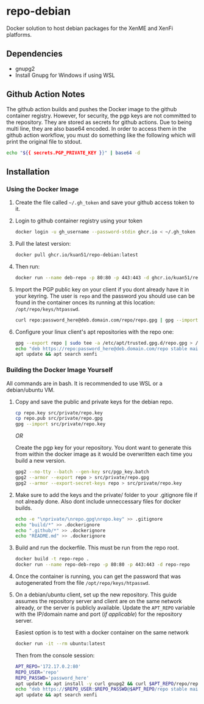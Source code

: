 # repo-debian

Docker solution to host debian packages for the XenME and XenFi platforms.

## Dependencies

- gnupg2
- Install Gnupg for Windows if using WSL

## Github Action Notes

The github action builds and pushes the Docker image to the github container registry. However, for security, the pgp keys are not committed to the repository. They are stored as secrets for github actions. Due to being multi line, they are also base64 encoded. In order to access them in the github action workflow, you must do something like the following which will print the original file to stdout.

```bash
echo "${{ secrets.PGP_PRIVATE_KEY }}" | base64 -d
```

## Installation

### Using the Docker Image

1. Create the file called `~/.gh_token` and save your github access token to it.

2. Login to github container registry using your token

    ```bash
    docker login -u gh_username --password-stdin ghcr.io < ~/.gh_token
    ```

3. Pull the latest version:

    ```bash
    docker pull ghcr.io/kuan51/repo-debian:latest
    ```

4. Then run:

    ```bash
    docker run --name deb-repo -p 80:80 -p 443:443 -d ghcr.io/kuan51/repo-debian:latest
    ```

5. Import the PGP public key on your client if you dont already have it in your keyring. The user is `repo` and the password you should use can be found in the container onces its running at this location: `/opt/repo/keys/htpasswd`.

    ```bash
    curl repo:password_here@deb.domain.com/repo/repo.gpg | gpg --import
    ```

6. Configure your linux client's apt repositories with the repo one:

    ```bash
    gpg --export repo | sudo tee -a /etc/apt/trusted.gpg.d/repo.gpg > /dev/null
    echo "deb https://repo:password_here@deb.domain.com/repo stable main" > /etc/apt/sources.list.d/repo.list
    apt update && apt search xenfi
    ```

### Building the Docker Image Yourself

All commands are in bash. It is recommended to use WSL or a debian/ubuntu VM.

1. Copy and save the public and private keys for the debian repo.

    ```bash
    cp repo.key src/private/repo.key
    cp repo.pub src/private/repo.gpg
    gpg --import src/private/repo.key
    ```

    *OR*

    Create the pgp key for your repository. You dont want to generate this from within the docker image as it would be overwritten each time you build a new version.

    ```bash
    gpg2 --no-tty --batch --gen-key src/pgp_key.batch
    gpg2 --armor --export repo > src/private/repo.gpg
    gpg2 --armor --export-secret-keys repo > src/private/repo.key
    ```

2. Make sure to add the keys and the private/ folder to your .gitignore file if not already done. Also dont include unneccessary files for docker builds.

    ```bash
    echo -e "\nprivate/\nrepo.gpg\nrepo.key" >> .gitignore
    echo "build/*" >> .dockerignore
    echo ".github/*" >> .dockerignore
    echo "README.md" >> .dockerignore
    ```

3. Build and run the dockerfile. This must be run from the repo root.

    ```bash
    docker build -t repo-repo .
    docker run --name repo-deb-repo -p 80:80 -p 443:443 -d repo-repo
    ```

4. Once the container is running, you can get the password that was autogenerated from the file `/opt/repo/keys/htpasswd`.

5. On a debian/ubuntu client, set up the new repository. This guide assumes the repository server and client are on the same network already, or the server is publicly available. Update the `APT_REPO` variable with the IP/domain name and port (*if applicable*) for the repository server.

    Easiest option is to test with a docker container on the same network

    ```bash
    docker run -it --rm ubuntu:latest
    ```

    Then from the console session:

    ```bash
    APT_REPO='172.17.0.2:80'
    REPO_USER='repo'
    REPO_PASSWD='password_here'
    apt update && apt install -y curl gnupg2 && curl $APT_REPO/repo/repo.gpg | gpg --dearmor > /etc/apt/trusted.gpg.d/repo.gpg
    echo "deb https://$REPO_USER:$REPO_PASSWD@$APT_REPO/repo stable main" > /etc/apt/sources.list.d/repo.list
    apt update && apt search xenfi
    ```
